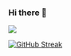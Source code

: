 ### Hi there 👋

<img src="https://github-readme-stats.vercel.app/api/top-langs/?username=k-pulkit"/>

[![GitHub Streak](https://streak-stats.demolab.com/?user=k-pulkit)](https://git.io/streak-stats)

<!--
**k-pulkit/k-pulkit** is a ✨ _special_ ✨ repository because its `README.md` (this file) appears on your GitHub profile.

Here are some ideas to get you started:

- 🔭 I’m currently working on ...
- 🌱 I’m currently learning ...
- 👯 I’m looking to collaborate on ...
- 🤔 I’m looking for help with ...
- 💬 Ask me about ...
- 📫 How to reach me: ...
- 😄 Pronouns: ...
- ⚡ Fun fact: ...
-->
